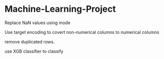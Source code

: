 # Machine-Learning-Project

Replace NaN values using mode 

Use target encoding to covert non-numerical columns to numerical columns

remove duplicated rows.

use XGB classifier to classify

